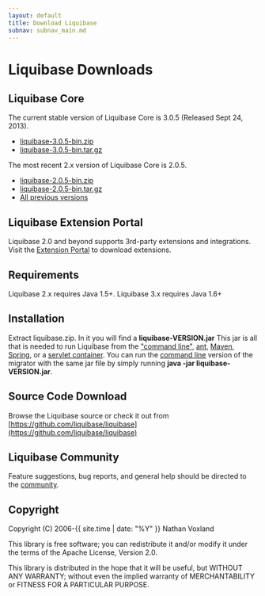 ```yaml
---
layout: default
title: Download Liquibase
subnav: subnav_main.md
---
```


# Liquibase Downloads

## Liquibase Core ##

The current stable version of Liquibase Core is 3.0.5 (Released Sept 24, 2013).
<ul>
<li><a href="http://sourceforge.net/projects/liquibase/files/Liquibase%20Core/liquibase-3.0.5-bin.zip/download" onclick="trackOutboundLink(this, 'Download 3.0.5', 'sourceforge.net'); return false;">liquibase-3.0.5-bin.zip</a></li>
<li><a href="http://sourceforge.net/projects/liquibase/files/Liquibase%20Core/liquibase-3.0.5-bin.tar.gz/download" onclick="trackOutboundLink(this, 'Download 3.0.5', 'sourceforge.net'); return false;">liquibase-3.0.5-bin.tar.gz</a></li>
</ul>

The most recent 2.x version of Liquibase Core is 2.0.5.
<ul>
<li><a href="http://sourceforge.net/projects/liquibase/files/Liquibase%20Core/liquibase-2.0.5-bin.zip/download" onclick="trackOutboundLink(this, 'Download 2.0.5', 'sourceforge.net'); return false;">liquibase-2.0.5-bin.zip</a></li>
<li><a href="http://sourceforge.net/projects/liquibase/files/Liquibase%20Core/liquibase-2.0.5-bin.tar.gz/download" onclick="trackOutboundLink(this, 'Download 2.0.5', 'sourceforge.net'); return false;">liquibase-2.0.5-bin.tar.gz</a></li>
<li><a href="https://sourceforge.net/projects/liquibase/files/Liquibase%20Core/">All previous versions</a></li>
</ul>

## Liquibase Extension Portal ##

Liquibase 2.0 and beyond supports 3rd-party extensions and integrations.  Visit the [Extension Portal](http://www.liquibase.org/extensions) to download extensions.

## Requirements ##

Liquibase 2.x requires Java 1.5+. Liquibase 3.x requires Java 1.6+

## Installation ##

Extract liquibase.zip. In it you will find a **liquibase-VERSION.jar** This jar is all that is needed to run Liquibase from the ["command line"](../documentation/command_line.html), [ant](../documentation/ant/index.html), [Maven](../documentation/maven/index.html), [Spring](../documentation/spring.html), or a [servlet container](../documentation/servlet_listener.html). You can run the [command line](../documentation/command_line.html) version of the migrator with the same jar file by simply running **java -jar liquibase-VERSION.jar**.

## Source Code Download ##

Browse the Liquibase source or check it out from [https://github.com/liquibase/liquibase](https://github.com/liquibase/liquibase)

## Liquibase Community ##

Feature suggestions, bug reports, and general help should be directed to the [community](../community/index.html).

## Copyright ##
Copyright (C) 2006-{{ site.time | date: "%Y" }}  Nathan Voxland

This library is free software; you can redistribute it and/or modify it under the terms of the Apache License, Version 2.0.

This library is distributed in the hope that it will be useful, but WITHOUT ANY WARRANTY; without even the implied warranty of MERCHANTABILITY or FITNESS FOR A PARTICULAR PURPOSE.